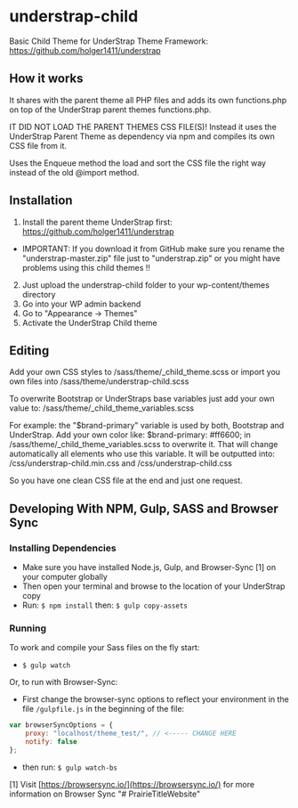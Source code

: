 # understrap-child
Basic Child Theme for UnderStrap Theme Framework: https://github.com/holger1411/understrap

## How it works
It shares with the parent theme all PHP files and adds its own functions.php on top of the UnderStrap parent themes functions.php.

IT DID NOT LOAD THE PARENT THEMES CSS FILE(S)!
Instead it uses the UnderStrap Parent Theme as dependency via npm and compiles its own CSS file from it.

Uses the Enqueue method the load and sort the CSS file the right way instead of the old @import method.

## Installation
1. Install the parent theme UnderStrap first: https://github.com/holger1411/understrap
- IMPORTANT: If you download it from GitHub make sure you rename the "understrap-master.zip" file just to "understrap.zip" or you might have problems using this child themes !!

2. Just upload the understrap-child folder to your wp-content/themes directory
3. Go into your WP admin backend 
4. Go to "Appearance -> Themes"
5. Activate the UnderStrap Child theme

## Editing
Add your own CSS styles to /sass/theme/_child_theme.scss
or import you own files into /sass/theme/understrap-child.scss

To overwrite Bootstrap or UnderStraps base variables just add your own value to:
/sass/theme/_child_theme_variables.scss

For example:
the "$brand-primary" variable is used by both, Bootstrap and UnderStrap.
Add your own color like:
$brand-primary: #ff6600;
in /sass/theme/_child_theme_variables.scss to overwrite it.
That will change automatically all elements who use this variable.
It will be outputted into:
/css/understrap-child.min.css
and
/css/understrap-child.css

So you have one clean CSS file at the end and just one request.

## Developing With NPM, Gulp, SASS and Browser Sync

### Installing Dependencies
- Make sure you have installed Node.js, Gulp, and Browser-Sync [1] on your computer globally
- Then open your terminal and browse to the location of your UnderStrap copy
- Run: `$ npm install` then: `$ gulp copy-assets`

### Running
To work and compile your Sass files on the fly start:

- `$ gulp watch`

Or, to run with Browser-Sync:

- First change the browser-sync options to reflect your environment in the file `/gulpfile.js` in the beginning of the file:
```javascript
var browserSyncOptions = {
    proxy: "localhost/theme_test/", // <----- CHANGE HERE
    notify: false
};
```
- then run: `$ gulp watch-bs`

[1] Visit [https://browsersync.io/](https://browsersync.io/) for more information on Browser Sync
"# PrairieTitleWebsite" 
